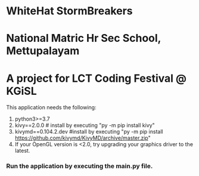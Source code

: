 # WhiteHat StormBreakers
# National Matric Hr Sec School, Mettupalayam
# A project for LCT Coding Festival @ KGiSL


This applicatíon needs the following:

1) python3>=3.7
2) kivy==2.0.0   # install by executing "py -m pip install kivy"
3) kivymd==0.104.2.dev   #install by executing "py -m pip install https://github.com/kivymd/KivyMD/archive/master.zip"
4) If your OpenGL version is <2.0, try upgrading your graphics driver to the latest.


### Run the application by executing the main.py file.

